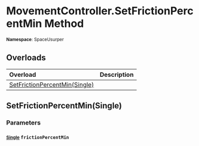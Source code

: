 # MovementController.SetFrictionPercentMin Method

<small>**Namespace**: SpaceUsurper</small>

## Overloads

<div markdown="1" class="member-table">

| Overload | Description |
| :------- | ----------- |
| [SetFrictionPercentMin(Single)](#Single_) |  | 

</div>

## SetFrictionPercentMin(Single)
### Parameters
#### <small>[Single](https://docs.microsoft.com/en-us/dotnet/api/system.single?view=netframework-4.5)</small> `frictionPercentMin`

